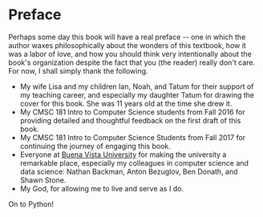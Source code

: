 # Preface

Perhaps some day this book will have a real preface -- one in which the author
waxes philosophically about the wonders of this textbook, how it was a labor of
love, and how you should think very intentionally about the book's organization
despite the fact that you (the reader) really don't care.  For now, I shall
simply thank the following.

- My wife Lisa and my children Ian, Noah, and Tatum for their support of my teaching career, and especially my daughter Tatum for drawing the cover for this book.  She was 11 years old at the time she drew it.
- My CMSC 181 Intro to Computer Science students from Fall 2016 for providing detailed and thoughtful feedback on the first draft of this book.
- My CMSC 181 Intro to Computer Science Students from Fall 2017 for continuing the journey of engaging this book.
- Everyone at [Buena Vista University](http://www.bvu.edu/) for making the university a remarkable place, especially my colleagues in computer science and data science: Nathan Backman, Anton Bezuglov, Ben Donath, and Shawn Stone.
- My God, for allowing me to live and serve as I do.

On to Python!
